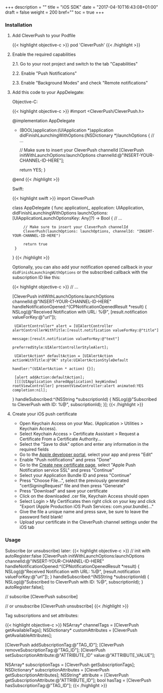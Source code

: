 +++
description = ""
title = "iOS SDK"
date = "2017-04-10T16:43:08+01:00"
draft = false
weight = 200
bref=""
toc = true
+++

### Installation

1. Add CleverPush to your Podfile

   {{< highlight objective-c >}}
   pod 'CleverPush'
   {{< /highlight >}}

2. Enable the required capabilities

   2.1. Go to your root project and switch to the tab "Capabilities"
   
   2.2. Enable "Push Notifications"
   
   2.3. Enable "Background Modes" and check "Remote notifications"
   


3. Add this code to your AppDelegate:


    Objective-C:

    {{< highlight objective-c >}}
    #import <CleverPush/CleverPush.h>
    
    @implementation AppDelegate
    
    - (BOOL)application:(UIApplication *)application didFinishLaunchingWithOptions:(NSDictionary *)launchOptions {
       // ...
    
       // Make sure to insert your CleverPush channelId
       [CleverPush initWithLaunchOptions:launchOptions channelId:@"INSERT-YOUR-CHANNEL-ID-HERE"];
    
       return YES;
    }
    
    @end
    {{< /highlight >}}


    Swift:

    {{< highlight swift >}}
    import CleverPush
    
    class AppDelegate {
        func application(_ application: UIApplication, didFinishLaunchingWithOptions launchOptions: [UIApplicationLaunchOptionsKey: Any]?) -> Bool {	        // ...
    
            // Make sure to insert your CleverPush channelId
            CleverPush(launchOptions: launchOptions, channelId: "INSERT-YOUR-CHANNEL-ID-HERE")
    
            return true
        }
    }
    {{< /highlight >}}


   Optionally, you can also add your notification opened callback in your `didFinishLaunchingWithOptions` or the subscribed callback with the subscription ID like this:

   {{< highlight objective-c >}}
   // ...

	[CleverPush initWithLaunchOptions:launchOptions channelId:@"INSERT-YOUR-CHANNEL-ID-HERE" handleNotificationOpened:^(CPNotificationOpenedResult *result) {
        NSLog(@"Received Notification with URL: %@", [result.notification valueForKey:@"url"]);
        
        UIAlertController* alert = [UIAlertController alertControllerWithTitle:[result.notification valueForKey:@"title"]
                                                                       message:[result.notification valueForKey:@"text"]
                                                                preferredStyle:UIAlertControllerStyleAlert];
        
        UIAlertAction* defaultAction = [UIAlertAction actionWithTitle:@"OK" style:UIAlertActionStyleDefault
                                                              handler:^(UIAlertAction * action) {}];
        
        [alert addAction:defaultAction];
        [[[[UIApplication sharedApplication] keyWindow] rootViewController] presentViewController:alert animated:YES completion:nil];
    } handleSubscribed:^(NSString *subscriptionId) {
        NSLog(@"Subscribed to CleverPush with ID: %@", subscriptionId);
    }];
   {{< /highlight >}}

4. Create your iOS push certificate

   * Open Keychain Access on your Mac. (Application > Utilities > Keychain Access).
   * Select Keychain Access > Certificate Assistant > Request a Certificate From a Certificate Authority...
   * Select the "Save to disk" option and enter any information in the required fields
   * Go to the [Apple developer portal](https://developer.apple.com/account/ios/identifier/bundle), select your app and press "Edit"
   * Enable "Push notifications" and press "Done"
   * Go to the [Create new certificate page](https://developer.apple.com/account/ios/certificate/create), select "Apple Push Notification service SSL" and press "Continue"
   * Select your Application Bundle ID and press "Continue"
   * Press "Choose File...", select the previously generated "certSigningRequest" file and then press "Generate"
   * Press "Download" and save your certificate
   * Click on the downloaded .cer file, Keychain Access should open
   * Select Login > My Certificates then right click on your key and click "Export (Apple Production iOS Push Services: com.your.bundle)..."
   * Give the file a unique name and press save, be sure to leave the password field blank!
   * Upload your certificate in the CleverPush channel settings under the iOS tab



### Usage

Subscribe (or unsubscribe) later:
{{< highlight objective-c >}}
// init with autoRegister:false
[CleverPush initWithLaunchOptions:launchOptions channelId:@"INSERT-YOUR-CHANNEL-ID-HERE" handleNotificationOpened:^(CPNotificationOpenedResult *result) {
    NSLog(@"Received Notification with URL: %@", [result.notification valueForKey:@"url"]);
} handleSubscribed:^(NSString *subscriptionId) {
    NSLog(@"Subscribed to CleverPush with ID: %@", subscriptionId);
} autoRegister:false];

// subscribe
[CleverPush subscribe]

// or unsubscribe
[CleverPush unsubscribe]
{{< /highlight >}}


Tag subscriptions and set attributes:

{{< highlight objective-c >}}
NSArray* channelTags = [CleverPush getAvailableTags];
NSDictionary* customAttributes = [CleverPush getAvailableAttributes];

[CleverPush addSubscriptionTag:@"TAG_ID"];
[CleverPush removeSubscriptionTag:@"TAG_ID"];
[CleverPush setSubscriptionAttribute:@"ATTRIBUTE_ID" value:@"ATTRIBUTE_VALUE"];

NSArray* subscriptionTags = [CleverPush getSubscriptionTags];
NSDictionary* subscriptionAttributes = [CleverPush getSubscriptionAttributes];
NSString* attribute = [CleverPush getSubscriptionAttribute:@"ATTRIBUTE_ID"];
bool hasTag = [CleverPush hasSubscriptionTag:@"TAG_ID"];
{{< /highlight >}}
